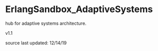 # ErlangSandbox_AdaptiveSystems
<p> hub for adaptive systems architecture.<p\>
<p> v1.1 <p\>
<p> source last updated: 12/14/19 <p\>
